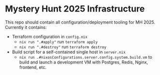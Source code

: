 # Mystery Hunt 2025 Infrastructure

This repo should contain all configuration/deployment tooling for MH 2025. Currently it contains:

* Terraform configuration in `config.nix`
  * `nix run ".#apply"` run `terraform apply`
  * `nix run ".#destroy"` run `terraform destroy`
* Build script for a self-contained single host in `server.nix`
  * `nix run .#nixosConfigurations.server.config.system.build.vm` to build and launch a development VM with Postgres, Redis, Nginx, frontend, etc.

